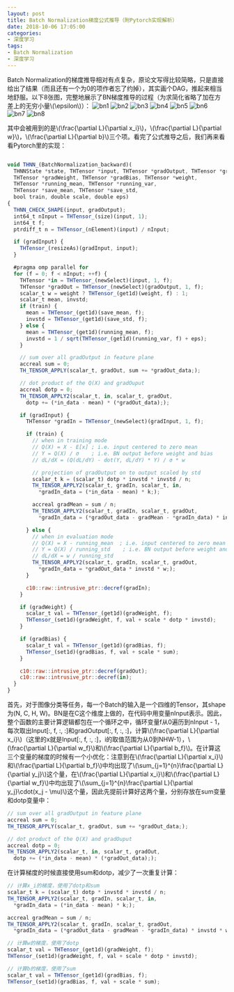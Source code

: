 ```yaml
---
layout: post
title: Batch Normalization梯度公式推导（附Pytorch实现解析）
date: 2018-10-06 17:05:00
categories:
- 深度学习
tags:
- Batch Normalization
- 深度学习
---
```


Batch Normalization的梯度推导相对有点复杂，原论文写得比较简略，只是直接给出了结果（而且还有一个为0的项作者忘了约掉），其实画个DAG，推起来相当地舒服。以下8张图，完整地展示了BN梯度推导的过程（为求简化省略了加在方差上的无穷小量\\(\epsilon\\)）：
![bn1](/public/images/bn1.jpg)
![bn2](/public/images/bn2.jpg)
![bn3](/public/images/bn3.jpg)
![bn4](/public/images/bn4.jpg)
![bn5](/public/images/bn5.jpg)
![bn6](/public/images/bn6.jpg)
![bn7](/public/images/bn7.jpg)
![bn8](/public/images/bn8.jpg)
  
其中会被用到的是\\(\frac{\partial L}{\partial x_i}\\)，\\(\frac{\partial L}{\partial w}\\)，\\(\frac{\partial L}{\partial b}\\)三个项。看完了公式推导之后，我们再来看看Pytorch里的实现：

```javascript

void THNN_(BatchNormalization_backward)(
  THNNState *state, THTensor *input, THTensor *gradOutput, THTensor *gradInput,
  THTensor *gradWeight, THTensor *gradBias, THTensor *weight,
  THTensor *running_mean, THTensor *running_var,
  THTensor *save_mean, THTensor *save_std,
  bool train, double scale, double eps)
{
  THNN_CHECK_SHAPE(input, gradOutput);
  int64_t nInput = THTensor_(size)(input, 1);
  int64_t f;
  ptrdiff_t n = THTensor_(nElement)(input) / nInput;

  if (gradInput) {
    THTensor_(resizeAs)(gradInput, input);
  }

  #pragma omp parallel for
  for (f = 0; f < nInput; ++f) {
    THTensor *in = THTensor_(newSelect)(input, 1, f);
    THTensor *gradOut = THTensor_(newSelect)(gradOutput, 1, f);
    scalar_t w = weight ? THTensor_(get1d)(weight, f) : 1;
    scalar_t mean, invstd;
    if (train) {
      mean = THTensor_(get1d)(save_mean, f);
      invstd = THTensor_(get1d)(save_std, f);
    } else {
      mean = THTensor_(get1d)(running_mean, f);
      invstd = 1 / sqrt(THTensor_(get1d)(running_var, f) + eps);
    }

    // sum over all gradOutput in feature plane
    accreal sum = 0;
    TH_TENSOR_APPLY(scalar_t, gradOut, sum += *gradOut_data;);

    // dot product of the Q(X) and gradOuput
    accreal dotp = 0;
    TH_TENSOR_APPLY2(scalar_t, in, scalar_t, gradOut,
      dotp += (*in_data - mean) * (*gradOut_data););

    if (gradInput) {
      THTensor *gradIn = THTensor_(newSelect)(gradInput, 1, f);

      if (train) {
        // when in training mode
        // Q(X) = X - E[x] ; i.e. input centered to zero mean
        // Y = Q(X) / σ    ; i.e. BN output before weight and bias
        // dL/dX = (Q(dL/dY) - dot(Y, dL/dY) * Y) / σ * w

        // projection of gradOutput on to output scaled by std
        scalar_t k = (scalar_t) dotp * invstd * invstd / n;
        TH_TENSOR_APPLY2(scalar_t, gradIn, scalar_t, in,
          *gradIn_data = (*in_data - mean) * k;);

        accreal gradMean = sum / n;
        TH_TENSOR_APPLY2(scalar_t, gradIn, scalar_t, gradOut,
          *gradIn_data = (*gradOut_data - gradMean - *gradIn_data) * invstd * w;);

      } else {
        // when in evaluation mode
        // Q(X) = X - running_mean  ; i.e. input centered to zero mean
        // Y = Q(X) / running_std    ; i.e. BN output before weight and bias
        // dL/dX = w / running_std
        TH_TENSOR_APPLY2(scalar_t, gradIn, scalar_t, gradOut,
          *gradIn_data = *gradOut_data * invstd * w;);
      }

      c10::raw::intrusive_ptr::decref(gradIn);
    }

    if (gradWeight) {
      scalar_t val = THTensor_(get1d)(gradWeight, f);
      THTensor_(set1d)(gradWeight, f, val + scale * dotp * invstd);
    }

    if (gradBias) {
      scalar_t val = THTensor_(get1d)(gradBias, f);
      THTensor_(set1d)(gradBias, f, val + scale * sum);
    }

    c10::raw::intrusive_ptr::decref(gradOut);
    c10::raw::intrusive_ptr::decref(in);
  }
}

```
首先，对于图像分类等任务，每一个Batch的输入是一个四维的Tensor，其shape为(N, C, H, W)。BN是在C这个维度上做的，在代码中用变量nInput表示。因此，整个函数的主要计算逻辑都包在一个循环之中，循环变量f从0遍历到nInput - 1，每次取出Input[:, f, :, :]和gradOutput[:, f, :, :]，计算\\(\frac{\partial L}{\partial x_i}\\)（这里的x就是Input[:, f, :, :]，i的取值范围为从0到NHW-1），\\(\frac{\partial L}{\partial w_f}\\)和\\(\frac{\partial L}{\partial b_f}\\)。在计算这三个变量的梯度的时候有一个小优化：注意到在\\(\frac{\partial L}{\partial x_i}\\)和\\(\frac{\partial L}{\partial b_f}\\)中均出现了\\(\sum_{j=1}^{n}\frac{\partial L}{\partial y_j}\\)这个量，在\\(\frac{\partial L}{\partial x_i}\\)和\\(\frac{\partial L}{\partial w_f}\\)中均出现了\\(\sum_{j=1}^{n}\frac{\partial L}{\partial y_j}\cdot(x_j - \mu)\\)这个量，因此先提前计算好这两个量，分别存放在sum变量和dotp变量中：

``` javascript
// sum over all gradOutput in feature plane
accreal sum = 0;
TH_TENSOR_APPLY(scalar_t, gradOut, sum += *gradOut_data;);

// dot product of the Q(X) and gradOuput
accreal dotp = 0;
TH_TENSOR_APPLY2(scalar_t, in, scalar_t, gradOut,
  dotp += (*in_data - mean) * (*gradOut_data););
```

在计算梯度的时候直接使用sum和dotp，减少了一次重复计算：

``` javascript
// 计算x_i的梯度，使用了dotp和sum
scalar_t k = (scalar_t) dotp * invstd * invstd / n;
TH_TENSOR_APPLY2(scalar_t, gradIn, scalar_t, in,
  *gradIn_data = (*in_data - mean) * k;);

accreal gradMean = sum / n;
TH_TENSOR_APPLY2(scalar_t, gradIn, scalar_t, gradOut,
  *gradIn_data = (*gradOut_data - gradMean - *gradIn_data) * invstd * w;);
```

``` javascript
// 计算w的梯度，使用了dotp
scalar_t val = THTensor_(get1d)(gradWeight, f);
THTensor_(set1d)(gradWeight, f, val + scale * dotp * invstd);
```

``` javascript
// 计算b的梯度，使用了sum
scalar_t val = THTensor_(get1d)(gradBias, f);
THTensor_(set1d)(gradBias, f, val + scale * sum);
```